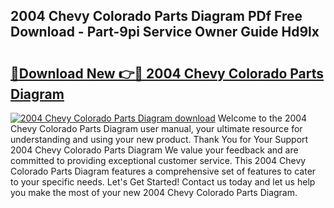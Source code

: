 ## 2004 Chevy Colorado Parts Diagram PDf Free Download - Part-9pi Service Owner Guide Hd9lx

# <h2><a href="http://dfkraog.blite.top/?on=2004+Chevy+Colorado+Parts+Diagram">🔗Download New 👉🔴 2004 Chevy Colorado Parts Diagram</a></h2>

[![2004 Chevy Colorado Parts Diagram download](https://i.imgur.com/lujVjoI.png)](http://dfkraog.blite.top/?on=2004+Chevy+Colorado+Parts+Diagram)
Welcome to the 2004 Chevy Colorado Parts Diagram user manual, your ultimate resource for understanding and using your new product. Thank You for Your Support 2004 Chevy Colorado Parts Diagram We value your feedback and are committed to providing exceptional customer service. This 2004 Chevy Colorado Parts Diagram features a comprehensive set of features to cater to your specific needs. Let's Get Started! Contact us today and let us help you make the most of your new 2004 Chevy Colorado Parts Diagram.
